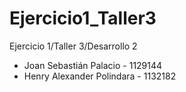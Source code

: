 # Ejercicio1_Taller3
Ejercicio 1/Taller 3/Desarrollo 2
- Joan Sebastián Palacio  - 1129144
- Henry Alexander Polindara - 1132182
